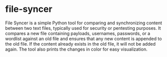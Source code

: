 # file-syncer
File Syncer is a simple Python tool for comparing and synchronizing content between two text files, typically used for security or pentesting purposes. It compares a new file containing payloads, usernames, passwords, or a wordlist against an old file and ensures that any new content is appended to the old file. If the content already exists in the old file, it will not be added again. The tool also prints the changes in color for easy visualization.
